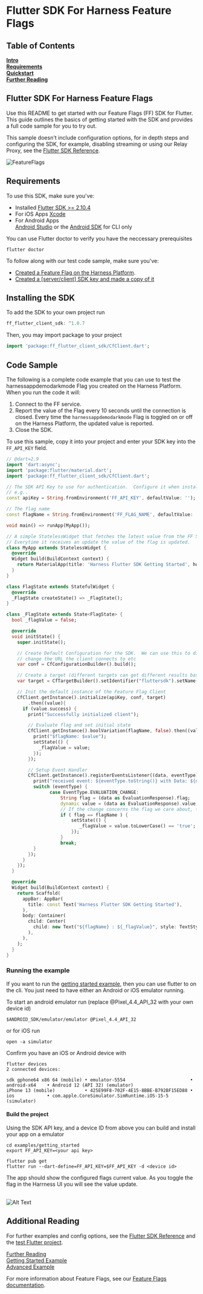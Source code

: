 Flutter SDK For Harness Feature Flags
========================

## Table of Contents
**[Intro](#Intro)**<br>
**[Requirements](#Requirements)**<br>
**[Quickstart](#Quickstart)**<br>
**[Further Reading](docs/further_reading.md)**<br>


## Flutter SDK For Harness Feature Flags
Use this README  to get started with our Feature Flags (FF) SDK for Flutter. This guide outlines the basics of getting started with the SDK and provides a full code sample for you to try out.

This sample doesn't include configuration options, for in depth steps and configuring the SDK, for example, disabling streaming or using our Relay Proxy, see the [Flutter SDK Reference](https://docs.harness.io/article/mmf7cu2owg-flutter-sdk-reference).

![FeatureFlags](./docs/images/ff-gui.png)

## Requirements

To use this SDK, make sure you've:
- Installed [Flutter SDK >= 2.10.4](https://docs.flutter.dev/get-started/install)
- For iOS Apps [Xcode](https://docs.flutter.dev/get-started/install/macos#install-xcode)
- For Android Apps<br> [Android Studio](https://developer.android.com/studio?gclid=CjwKCAjwp7eUBhBeEiwAZbHwkRqdhQkk6wroJeWGu0uGWjW9Ue3hFXc4SuB6lwYU4LOZiZ-MQ4p57BoCvF0QAvD_BwE&gclsrc=aw.ds) or the [Android SDK](docs/dev_environment.md) for CLI only<br>

You can use Flutter doctor to verify you have the neccessary prerequisites
```shell
flutter doctor
```

To follow along with our test code sample, make sure you've:
- [Created a Feature Flag on the Harness Platform](https://docs.harness.io/article/1j7pdkqh7j-create-a-feature-flag).
- [Created a [server/client] SDK key and made a copy of it](https://docs.harness.io/article/1j7pdkqh7j-create-a-feature-flag#step_3_create_an_sdk_key)

## Installing the SDK
To add the SDK to your own project run
```Dart
ff_flutter_client_sdk: ^1.0.7
```

Then, you may import package to your project
```Dart
import 'package:ff_flutter_client_sdk/CfClient.dart';
```

## Code Sample
The following is a complete code example that you can use to test the harnessappdemodarkmode Flag you created on the Harness Platform. When you run the code it will:
1. Connect to the FF service.
2. Report the value of the Flag every 10 seconds until the connection is closed. Every time the `harnessappdemodarkmode` Flag is toggled on or off on the Harness Platform, the updated value is reported.
3. Close the SDK.

To use this sample, copy it into your project and enter your SDK key into the `FF_API_KEY` field.

```Dart
// @dart=2.9
import 'dart:async';
import 'package:flutter/material.dart';
import 'package:ff_flutter_client_sdk/CfClient.dart';

// The SDK API Key to use for authentication.  Configure it when installing the app by setting FF_API_KEY
// e.g..
const apiKey = String.fromEnvironment('FF_API_KEY', defaultValue: '');

// The flag name
const flagName = String.fromEnvironment('FF_FLAG_NAME', defaultValue: 'harnessappdemodarkmode');

void main() => runApp(MyApp());

// A simple StatelessWidget that fetches the latest value from the FF Service.
// Everytime it receives an update the value of the flag is updated.
class MyApp extends StatelessWidget {
  @override
  Widget build(BuildContext context) {
    return MaterialApp(title: 'Harness Flutter SDK Getting Started', home: FlagState());
  }
}

class FlagState extends StatefulWidget {
  @override
  _FlagState createState() => _FlagState();
}

class _FlagState extends State<FlagState> {
  bool _flagValue = false;

  @override
  void initState() {
    super.initState();

    // Create Default Configuration for the SDK.  We can use this to disable streaming,
    // change the URL the client connects to etc
    var conf = CfConfigurationBuilder().build();

    // Create a target (different targets can get different results based on rules.  This include a custom attribute 'location')
    var target = CfTargetBuilder().setIdentifier("fluttersdk").setName("FlutterSDK").build();

    // Init the default instance of the Feature Flag Client
    CfClient.getInstance().initialize(apiKey, conf, target)
        .then((value){
      if (value.success) {
        print("Successfully initialized client");

        // Evaluate flag and set initial state
        CfClient.getInstance().boolVariation(flagName, false).then((value) {
          print("$flagName: $value");
          setState(() {
            _flagValue = value;
          });
        });

        // Setup Event Handler
        CfClient.getInstance().registerEventsListener((data, eventType) {
          print("received event: ${eventType.toString()} with Data: ${data.toString()}");
          switch (eventType) {
                case EventType.EVALUATION_CHANGE:
                    String flag = (data as EvaluationResponse).flag;
                    dynamic value = (data as EvaluationResponse).value;
                    // If the change concerns the flag we care about, then update the state
                    if ( flag == flagName ) {
                        setState(() {
                           _flagValue = value.toLowerCase() == 'true';
                        });
                    }
                    break;
          }
        });
      }
    });
  }

  @override
  Widget build(BuildContext context) {
    return Scaffold(
      appBar: AppBar(
        title: const Text('Harness Flutter SDK Getting Started'),
      ),
      body: Container(
        child: Center(
          child: new Text("${flagName} : ${_flagValue}", style: TextStyle(fontSize: 25)),
        ),
      ),
    );
  }
}
```

### Running the example
If you want to run the [getting started example](examples/getting_started), then you can use flutter to on the cli.
You just need to have either an Android or iOS emulator running.

To start an android emulator run (replace @Pixel_4.4_API_32 with your own device id)
```
$ANDROID_SDK/emulator/emulator @Pixel_4.4_API_32
```

or for iOS run

```shell
open -a simulator
```

Confirm you have an iOS or Android device with
```shell
flutter devices
2 connected devices:

sdk gphone64 x86 64 (mobile) • emulator-5554                        • android-x64    • Android 12 (API 32) (emulator)
iPhone 13 (mobile)           • 425E99F8-702F-4E15-8BBE-B792BF15ED88 • ios            • com.apple.CoreSimulator.SimRuntime.iOS-15-5 (simulator)
```

#### Build the project
Using the SDK API key, and a device ID from above you can build and install your app
on a emulator
```shell
cd examples/getting_started
export FF_API_KEY=<your api key>

flutter pub get
flutter run --dart-define=FF_API_KEY=$FF_API_KEY -d <device id>
```

The app should show the configured flags current value. As you toggle the flag in the Harrness UI you will see the value update.
<br><br>

![Alt Text](docs/images/flutter.gif)
<br>

## Additional Reading

For further examples and config options, see the [Flutter SDK Reference](https://docs.harness.io/article/mmf7cu2owg-flutter-sdk-reference) and the [test Flutter project](https://github.com/harness/ff-flutter-client-sdk/blob/main/examples/getting_started/lib/main.dart).

[Further Reading](docs/further_reading.md)<br>
[Getting Started Example](examples/getting_started)<br>
[Advanced Example](https://github.com/drone/ff-flutter-client-sample)

For more information about Feature Flags, see our [Feature Flags documentation](https://docs.harness.io/article/0a2u2ppp8s-getting-started-with-feature-flags).
